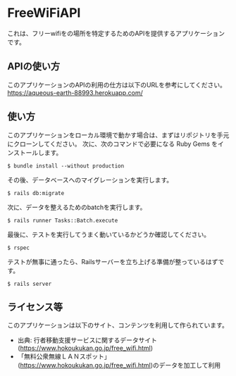 # FreeWiFiAPI

これは、フリーwifiをの場所を特定するためのAPIを提供するアプリケーションです。

## APIの使い方
このアプリケーションのAPIの利用の仕方は以下のURLを参考にしてください。  
https://aqueous-earth-88993.herokuapp.com/

## 使い方

このアプリケーションをローカル環境で動かす場合は、まずはリポジトリを手元にクローンしてください。
次に、次のコマンドで必要になる Ruby Gems をインストールします。

```
$ bundle install --without production
```

その後、データベースへのマイグレーションを実行します。

```
$ rails db:migrate
```

次に、データを整えるためのbatchを実行します。

```
$ rails runner Tasks::Batch.execute
```

最後に、テストを実行してうまく動いているかどうか確認してください。

```
$ rspec
```

テストが無事に通ったら、Railsサーバーを立ち上げる準備が整っているはずです。

```
$ rails server
```

## ライセンス等
このアプリケーションは以下のサイト、コンテンツを利用して作られています。
- 出典: 行者移動支援サービスに関するデータサイト(https://www.hokoukukan.go.jp/free_wifi.html)
- 「無料公衆無線ＬＡＮスポット」(https://www.hokoukukan.go.jp/free_wifi.html)のデータを加工して利用
